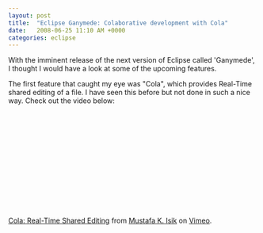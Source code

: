 ```yaml
---
layout: post
title:  "Eclipse Ganymede: Colaborative development with Cola"
date:   2008-06-25 11:10 AM +0000
categories: eclipse
---
```

With the imminent release of the next version of Eclipse called 'Ganymede', I thought I would have a look at some of the upcoming features.

The first feature that caught my eye was "Cola", which provides Real-Time shared editing of a file. I have seen this before but not done in such a nice way. Check out the video below:
<br>
<object width="400" height="225">	<param name="allowfullscreen" value="true" />	<param name="allowscriptaccess" value="always" />	<param name="movie" value="http://www.vimeo.com/moogaloop.swf?clip_id=1195398&amp;server=www.vimeo.com&amp;show_title=1&amp;show_byline=1&amp;show_portrait=0&amp;color=&amp;fullscreen=1" />	<embed src="http://www.vimeo.com/moogaloop.swf?clip_id=1195398&amp;server=www.vimeo.com&amp;show_title=1&amp;show_byline=1&amp;show_portrait=0&amp;color=&amp;fullscreen=1" type="application/x-shockwave-flash" allowfullscreen="true" allowscriptaccess="always" width="400" height="225"></embed></object><br /><a href="http://www.vimeo.com/1195398?pg=embed&sec=1195398">Cola: Real-Time Shared Editing</a> from <a href="http://www.vimeo.com/mustafa?pg=embed&sec=1195398">Mustafa K. Isik</a> on <a href="http://vimeo.com?pg=embed&sec=1195398">Vimeo</a>.